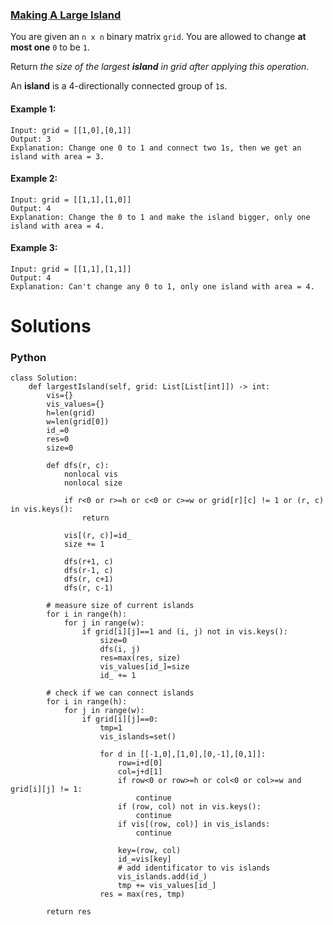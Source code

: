 ### [Making A Large Island](https://leetcode.com/problems/making-a-large-island/) <br>

You are given an `n x n` binary matrix `grid`. You are allowed to change **at most one** `0` to be `1`.

Return *the size of the largest ***island*** in grid after applying this operation*.

An **island** is a 4-directionally connected group of `1`s.



#### Example 1:

```
Input: grid = [[1,0],[0,1]]
Output: 3
Explanation: Change one 0 to 1 and connect two 1s, then we get an island with area = 3.

```

#### Example 2:

```
Input: grid = [[1,1],[1,0]]
Output: 4
Explanation: Change the 0 to 1 and make the island bigger, only one island with area = 4.

```

#### Example 3:

```
Input: grid = [[1,1],[1,1]]
Output: 4
Explanation: Can't change any 0 to 1, only one island with area = 4.

```


# Solutions

### Python
```
class Solution:
    def largestIsland(self, grid: List[List[int]]) -> int:
        vis={}
        vis_values={}
        h=len(grid)
        w=len(grid[0])
        id_=0
        res=0
        size=0
        
        def dfs(r, c):
            nonlocal vis
            nonlocal size
            
            if r<0 or r>=h or c<0 or c>=w or grid[r][c] != 1 or (r, c) in vis.keys():
                return
            
            vis[(r, c)]=id_
            size += 1
            
            dfs(r+1, c)
            dfs(r-1, c)
            dfs(r, c+1)
            dfs(r, c-1)
        
        # measure size of current islands
        for i in range(h):
            for j in range(w):
                if grid[i][j]==1 and (i, j) not in vis.keys():
                    size=0
                    dfs(i, j)
                    res=max(res, size)
                    vis_values[id_]=size
                    id_ += 1

        # check if we can connect islands
        for i in range(h):
            for j in range(w):
                if grid[i][j]==0:
                    tmp=1
                    vis_islands=set()
                    
                    for d in [[-1,0],[1,0],[0,-1],[0,1]]:
                        row=i+d[0]
                        col=j+d[1]
                        if row<0 or row>=h or col<0 or col>=w and grid[i][j] != 1:
                            continue
                        if (row, col) not in vis.keys():
                            continue
                        if vis[(row, col)] in vis_islands:
                            continue
                            
                        key=(row, col)
                        id_=vis[key]
                        # add identificator to vis islands
                        vis_islands.add(id_)
                        tmp += vis_values[id_]
                    res = max(res, tmp)
                    
        return res

```
